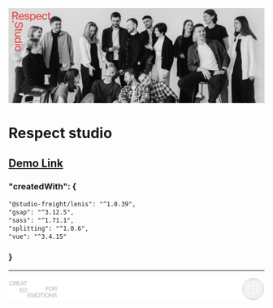 ![Cover](public/readmeCover.webp)

# Respect studio

## [Demo Link](https://respect-studio-phi.vercel.app/) 

### "createdWith": {
```
"@studio-freight/lenis": "^1.0.39",
"gsap": "^3.12.5",
"sass": "^1.71.1",
"splitting": "^1.0.6",
"vue": "^3.4.15"
```
### }
<hr />

![logo](public/LogoForReadMe.svg)